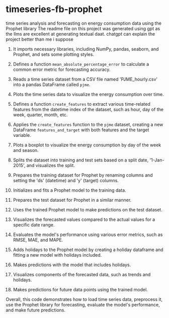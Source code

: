 # timeseries-fb-prophet
time series analysis and forecasting on energy consumption data using the Prophet library
The readme file on this project was generated using gpt as the llms are excellent at generating textual daat. chatgpt can explain the project better than me i suppose

1. It imports necessary libraries, including NumPy, pandas, seaborn, and Prophet, and sets some plotting styles.

2. Defines a function `mean_absolute_percentage_error` to calculate a common error metric for forecasting accuracy.

3. Reads a time series dataset from a CSV file named 'PJME_hourly.csv' into a pandas DataFrame called `pjme`.

4. Plots the time series data to visualize the energy consumption over time.

5. Defines a function `create_features` to extract various time-related features from the datetime index of the dataset, such as hour, day of the week, quarter, month, etc.

6. Applies the `create_features` function to the `pjme` dataset, creating a new DataFrame `features_and_target` with both features and the target variable.

7. Plots a boxplot to visualize the energy consumption by day of the week and season.

8. Splits the dataset into training and test sets based on a split date, '1-Jan-2015', and visualizes the split.

9. Prepares the training dataset for Prophet by renaming columns and setting the 'ds' (datetime) and 'y' (target) columns.

10. Initializes and fits a Prophet model to the training data.

11. Prepares the test dataset for Prophet in a similar manner.

12. Uses the trained Prophet model to make predictions on the test dataset.

13. Visualizes the forecasted values compared to the actual values for a specific date range.

14. Evaluates the model's performance using various error metrics, such as RMSE, MAE, and MAPE.

15. Adds holidays to the Prophet model by creating a holiday dataframe and fitting a new model with holidays included.

16. Makes predictions with the model that includes holidays.

17. Visualizes components of the forecasted data, such as trends and holidays.

18. Makes predictions for future data points using the trained model.

Overall, this code demonstrates how to load time series data, preprocess it, use the Prophet library for forecasting, evaluate the model's performance, and make future predictions.
